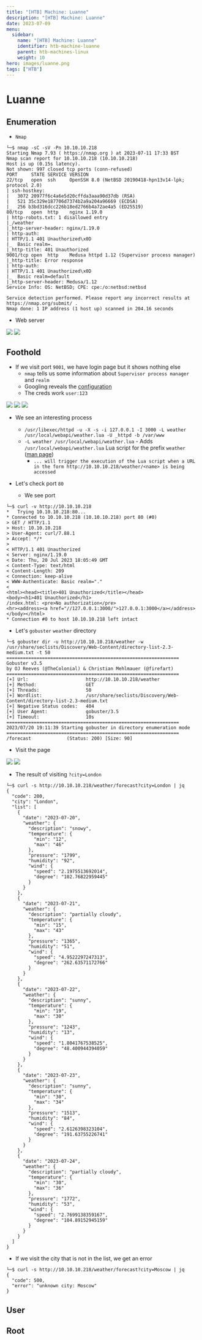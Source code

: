 ```yaml
---
title: "[HTB] Machine: Luanne"
description: "[HTB] Machine: Luanne"
date: 2023-07-09
menu:
  sidebar:
    name: "[HTB] Machine: Luanne"
    identifier: htb-machine-luanne
    parent: htb-machines-linux
    weight: 10
hero: images/luanne.png
tags: ["HTB"]
---
```


# Luanne
## Enumeration
- ```Nmap```
```
└─$ nmap -sC -sV -Pn 10.10.10.218 
Starting Nmap 7.93 ( https://nmap.org ) at 2023-07-11 17:33 BST
Nmap scan report for 10.10.10.218 (10.10.10.218)
Host is up (0.15s latency).
Not shown: 997 closed tcp ports (conn-refused)
PORT     STATE SERVICE VERSION
22/tcp   open  ssh     OpenSSH 8.0 (NetBSD 20190418-hpn13v14-lpk; protocol 2.0)
| ssh-hostkey: 
|   3072 20977f6c4a6e5d20cffda3aaa90d37db (RSA)
|   521 35c329e187706d7374b2a9a204a96669 (ECDSA)
|_  256 b3bd316dcc226b18ed2766b4a72ae4a5 (ED25519)
80/tcp   open  http    nginx 1.19.0
| http-robots.txt: 1 disallowed entry 
|_/weather
|_http-server-header: nginx/1.19.0
| http-auth: 
| HTTP/1.1 401 Unauthorized\x0D
|_  Basic realm=.
|_http-title: 401 Unauthorized
9001/tcp open  http    Medusa httpd 1.12 (Supervisor process manager)
|_http-title: Error response
| http-auth: 
| HTTP/1.1 401 Unauthorized\x0D
|_  Basic realm=default
|_http-server-header: Medusa/1.12
Service Info: OS: NetBSD; CPE: cpe:/o:netbsd:netbsd

Service detection performed. Please report any incorrect results at https://nmap.org/submit/ .
Nmap done: 1 IP address (1 host up) scanned in 204.16 seconds
```
- Web server

![](./images/1.png)
![](./images/3.png)


## Foothold
- If we visit port `9001`, we have login page but it shows nothing else
  - `nmap` tells us some information about `Supervisor process manager` and `realm`
  - Googling reveals the [configuration](http://supervisord.org/configuration.html)
  - The creds work `user:123`

![](./images/2.png)
![](./images/4.png)
![](./images/5.png)

- We see an interesting process
  - `/usr/libexec/httpd -u -X -s -i 127.0.0.1 -I 3000 -L weather /usr/local/webapi/weather.lua -U _httpd -b /var/www`
  - `-L weather /usr/local/webapi/weather.lua` - Adds `/usr/local/webapi/weather.lua` Lua script for the prefix `weather` ([man page](https://man.netbsd.org/NetBSD-9.3/httpd.8))
    - `... will trigger the execution of the Lua script when a URL in the form http://10.10.10.218/weather/<name> is being accessed`


- Let's check port `80`
  - We see port 

```
└─$ curl -v http://10.10.10.218
*   Trying 10.10.10.218:80...
* Connected to 10.10.10.218 (10.10.10.218) port 80 (#0)
> GET / HTTP/1.1
> Host: 10.10.10.218
> User-Agent: curl/7.88.1
> Accept: */*
> 
< HTTP/1.1 401 Unauthorized
< Server: nginx/1.19.0
< Date: Thu, 20 Jul 2023 18:05:49 GMT
< Content-Type: text/html
< Content-Length: 209
< Connection: keep-alive
< WWW-Authenticate: Basic realm="."
< 
<html><head><title>401 Unauthorized</title></head>
<body><h1>401 Unauthorized</h1>
/index.html: <pre>No authorization</pre>
<hr><address><a href="//127.0.0.1:3000/">127.0.0.1:3000</a></address>
</body></html>
* Connection #0 to host 10.10.10.218 left intact
```

- Let's `gobuster` `weather` directory
```
└─$ gobuster dir -u http://10.10.10.218/weather -w /usr/share/seclists/Discovery/Web-Content/directory-list-2.3-medium.txt -t 50       
===============================================================
Gobuster v3.5
by OJ Reeves (@TheColonial) & Christian Mehlmauer (@firefart)
===============================================================
[+] Url:                     http://10.10.10.218/weather
[+] Method:                  GET
[+] Threads:                 50
[+] Wordlist:                /usr/share/seclists/Discovery/Web-Content/directory-list-2.3-medium.txt
[+] Negative Status codes:   404
[+] User Agent:              gobuster/3.5
[+] Timeout:                 10s
===============================================================
2023/07/20 19:11:39 Starting gobuster in directory enumeration mode
===============================================================
/forecast             (Status: 200) [Size: 90]
```

- Visit the page

![](./images/6.png)
![](./images/7.png)

- The result of visiting `?city=London`
```
└─$ curl -s http://10.10.10.218/weather/forecast?city=London | jq
{
  "code": 200,
  "city": "London",
  "list": [
    {
      "date": "2023-07-20",
      "weather": {
        "description": "snowy",
        "temperature": {
          "min": "12",
          "max": "46"
        },
        "pressure": "1799",
        "humidity": "92",
        "wind": {
          "speed": "2.1975513692014",
          "degree": "102.76822959445"
        }
      }
    },
    {
      "date": "2023-07-21",
      "weather": {
        "description": "partially cloudy",
        "temperature": {
          "min": "15",
          "max": "43"
        },
        "pressure": "1365",
        "humidity": "51",
        "wind": {
          "speed": "4.9522297247313",
          "degree": "262.63571172766"
        }
      }
    },
    {
      "date": "2023-07-22",
      "weather": {
        "description": "sunny",
        "temperature": {
          "min": "19",
          "max": "30"
        },
        "pressure": "1243",
        "humidity": "13",
        "wind": {
          "speed": "1.8041767538525",
          "degree": "48.400944394059"
        }
      }
    },
    {
      "date": "2023-07-23",
      "weather": {
        "description": "sunny",
        "temperature": {
          "min": "30",
          "max": "34"
        },
        "pressure": "1513",
        "humidity": "84",
        "wind": {
          "speed": "2.6126398323104",
          "degree": "191.63755226741"
        }
      }
    },
    {
      "date": "2023-07-24",
      "weather": {
        "description": "partially cloudy",
        "temperature": {
          "min": "30",
          "max": "36"
        },
        "pressure": "1772",
        "humidity": "53",
        "wind": {
          "speed": "2.7699138359167",
          "degree": "104.89152945159"
        }
      }
    }
  ]
}

```
- If we visit the city that is not in the list, we get an error

```
└─$ curl -s http://10.10.10.218/weather/forecast?city=Moscow | jq
{
  "code": 500,
  "error": "unknown city: Moscow"
}

```
## User


## Root

